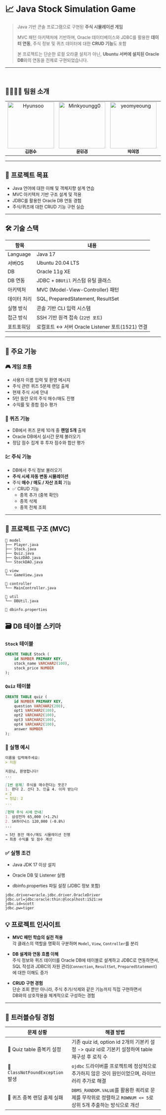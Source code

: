 # 📈 Java Stock Simulation Game

> Java 기반 콘솔 프로그램으로 구현된 **주식 시뮬레이션 게임**
> 
> MVC 패턴 아키텍처에 기반하며, Oracle 데이터베이스와 JDBC를 활용한 **데이터 연동**,
> 주식 정보 및 퀴즈 데이터에 대한 **CRUD 기능**도 포함
> 
> 본 프로젝트는 단순한 로컬 오라클 설치가 아닌, **Ubuntu 서버에 설치된 Oracle DB**와의 연동을 전제로 구현되었습니다.
---

<br>

## 👨‍👩‍👧‍👦 팀원 소개

<table>
  <tr>
    <td align="center">
      <a href="https://github.com/Hyunsoo1998">
        <img src="https://avatars.githubusercontent.com/Hyunsoo1998" width="150px;" alt="Hyunsoo"/><br />
        <sub><b>김현수</b></sub>
      </a>
    </td>
    <td align="center">
      <a href="https://github.com/Minkyoungg0">
        <img src="https://avatars.githubusercontent.com/Minkyoungg0" width="150px;" alt="Minkyoungg0"/><br />
        <sub><b>문민경</b></sub>
      </a>
    </td>
    <td align="center">
      <a href="https://github.com/yeomyeoung">
        <img src="https://avatars.githubusercontent.com/yeomyeoung" width="150px;" alt="yeomyeoung"/><br />
        <sub><b>박여명</b></sub>
      </a>
    </td>
    <td align="center">
      <a href="https://github.com/bbo9866">
        <img src="https://avatars.githubusercontent.com/bbo9866" width="150px;" alt="bbo9866"/><br />
        <sub><b>박지원</b></sub>
      </a>
    </td>
  </tr>
</table>

---

## 🎯 프로젝트 목표

- Java 언어에 대한 이해 및 객체지향 설계 연습
- MVC 아키텍처 기반 구조 설계 및 적용
- JDBC를 활용한 Oracle DB 연동 경험
- 주식/퀴즈에 대한 CRUD 기능 구현 실습

---

## 🛠️ 기술 스택

| 항목        | 내용                                 |
|-------------|--------------------------------------|
| Language    | Java 17                              |
| 서버OS      | Ubuntu 20.04 LTS                     |
| DB          | Oracle 11g XE                        |
| DB 연동     | JDBC + `DBUtil` 커스텀 유틸 클래스   |
| 아키텍처    | MVC (Model-View-Controller) 패턴     |
| 데이터 처리 | SQL, PreparedStatement, ResultSet    |
| 실행 방식   | 콘솔 기반 CLI 입력 시스템            |
| 접근 방식   | SSH 기반 원격 접속 (`22번 포트`)     |
| 포트포워딩   | 로컬포트 ↔ 서버 Oracle Listener 포트(1521) 연결       |

---

## 📌 주요 기능

### 🎮 게임 흐름
- 사용자 이름 입력 및 환영 메시지
- 주식 관련 퀴즈 5문제 랜덤 출제
- 현재 주식 시세 안내
- 5턴 동안 모의 주식 매수/매도 진행
- 수익률 및 종합 점수 평가

### 🧠 퀴즈 기능
- DB에서 퀴즈 문제 10개 중 **랜덤 5개** 출제
- Oracle DB에서 실시간 문제 불러오기
- 정답 점수 집계 후 투자 점수와 합산 평가

### 💹 주식 기능
- DB에서 주식 정보 불러오기
- **주식 시세 자동 변동 시뮬레이션**
- 주식 **매수 / 매도 / 자산 조회** 기능
- ✅ CRUD 기능
  - 종목 추가 (중복 확인)
  - 종목 삭제
  - 종목 전체 조회

---

## 📂 프로젝트 구조 (MVC)

```
📁 model
├── Player.java
├── Stock.java
├── Quiz.java
├── QuizDAO.java
└── StockDAO.java

📁 view
└── GameView.java

📁 controller
└── MainController.java

📁 util
└── DBUtil.java

📄 dbinfo.properties
```

## 🗃️ DB 테이블 스키마

### `Stock` 테이블

```sql
CREATE TABLE Stock (
    id NUMBER PRIMARY KEY,
    stock_name VARCHAR2(100),
    stock_price NUMBER
);
```

### `Quiz` 테이블
```sql
CREATE TABLE quiz (
    id NUMBER PRIMARY KEY,
    question VARCHAR2(200),
    opt1 VARCHAR2(100),
    opt2 VARCHAR2(100),
    opt3 VARCHAR2(100),
    opt4 VARCHAR2(100),
    answer NUMBER
);
```

### 🧪 실행 예시
```Markdown
이름을 입력해주세요:
> 지원

지원님, 환영합니다!
...

[1번 문제] 주식을 매수한다는 뜻은?
1. 판다 2. 산다 3. 인출 4. 이자 받는다
> 2
→ 정답: 2
...

[현재 주식 시세 안내]
1. 삼성전자 65,000 (+1.2%)
2. SK하이닉스 120,000 (-0.8%)
...

→ 5턴 동안 매수/매도 시뮬레이션 진행
→ 최종 수익률 및 점수 계산
```

### ✅ 실행 조건
- Java JDK 17 이상 설치

- Oracle DB 및 Listener 실행

- dbinfo.properties 파일 설정 (JDBC 정보 포함)

``` properties
jdbc.driver=oracle.jdbc.driver.OracleDriver
jdbc.url=jdbc:oracle:thin:@localhost:1521:xe
jdbc.id=scott
jdbc.pw=tiger
```

## 💡 프로젝트 인사이트

- **MVC 패턴 학습의 실전 적용**  
  각 클래스의 역할을 명확히 구분하며 `Model`, `View`, `Controller`를 분리

- **DB 설계와 연동 흐름 이해**  
  주식 정보와 퀴즈 데이터를 Oracle DB에 테이블로 설계하고 JDBC로 연동하면서,  
  SQL 작성과 JDBC의 자원 관리(`Connection`, `ResultSet`, `PreparedStatement`)에 대한 이해도 증가

- **CRUD 구현 경험**  
  단순 조회 뿐만 아니라, 주식 추가/삭제와 같은 기능까지 직접 구현하면서  
  DB와의 상호작용을 체계적으로 구성하는 경험
  
---

## 🧯 트러블슈팅 경험

| 문제 상황 | 해결 방법 |
|-----------|-----------|
| 🔻 Quiz table 중복키 설정 | 기존 quiz id, option id 2개의 기본키 설정 -> quiz id로 기본키 설정하여 table 재구성 후 로직 수 |
| 🔻 `ClassNotFoundException` 발생 | `ojdbc` 드라이버를 프로젝트에 정상적으로 추가하지 않은 것이 원인이었으며, 라이브러리 추가로 해결 |
| 🔻 퀴즈 중복 랜덤 출제 실패 | `DBMS_RANDOM.VALUE`를 활용한 쿼리로 문제를 무작위로 정렬하고 `ROWNUM <= 5`로 상위 5개 추출하는 방식으로 개선 |
